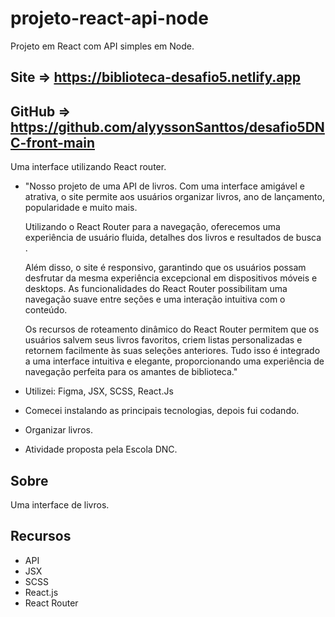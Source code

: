 # projeto-react-api-node
Projeto em React com API simples em Node.

## Site => https://biblioteca-desafio5.netlify.app
## GitHub => https://github.com/alyyssonSanttos/desafio5DNC-front-main

Uma interface utilizando React router.

- "Nosso projeto de uma API de livros. Com uma interface amigável e atrativa, o site permite aos usuários organizar livros, ano de lançamento, popularidade e muito mais.

  Utilizando o React Router para a navegação, oferecemos uma experiência de usuário fluida,  detalhes dos livros e resultados de busca .

  Além disso, o site é responsivo, garantindo que os usuários possam desfrutar da mesma experiência excepcional em dispositivos móveis e desktops. As funcionalidades do React Router possibilitam uma navegação     suave entre seções e uma interação intuitiva com o conteúdo.

  Os recursos de roteamento dinâmico do React Router permitem que os usuários salvem seus livros favoritos, criem listas personalizadas e retornem facilmente às suas seleções anteriores. Tudo isso é integrado a   uma interface intuitiva e elegante, proporcionando uma experiência de navegação perfeita para os amantes de biblioteca."


- Utilizei: Figma, JSX, SCSS, React.Js
- Comecei instalando as principais tecnologias, depois fui codando.
- Organizar livros.
- Atividade proposta pela Escola DNC.

## Sobre

Uma interface de livros.

## Recursos

- API
- JSX
- SCSS
- React.js
- React Router
